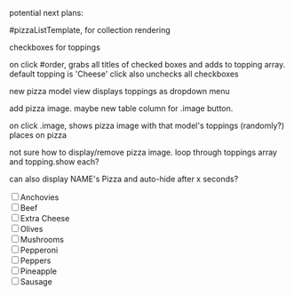 potential next plans:

\#pizzaListTemplate, for collection rendering

checkboxes for toppings

on click #order, grabs all titles of checked boxes and adds to topping array. default topping is 'Cheese'
click also unchecks all checkboxes

new pizza model view displays toppings as dropdown menu

add pizza image. maybe new table column for .image button.

on click .image, shows pizza image with that model's toppings (randomly?) places on pizza

not sure how to display/remove pizza image. loop through toppings array and topping.show each?

can also display NAME's Pizza and auto-hide after x seconds?




<form action="">
<input type="checkbox" name="topping" value="anchovies">Anchovies<br>
<input type="checkbox" name="topping" value="beef">Beef<br>
<input type="checkbox" name="topping" value="extraCheese">Extra Cheese<br>
<input type="checkbox" name="topping" value="olives">Olives<br>
<input type="checkbox" name="topping" value="mushrooms">Mushrooms<br>
<input type="checkbox" name="topping" value="pepperoni">Pepperoni<br>
<input type="checkbox" name="topping" value="peppers">Peppers<br>
<input type="checkbox" name="topping" value="pineapple">Pineapple<br>
<input type="checkbox" name="topping" value="sausage">Sausage
</form>